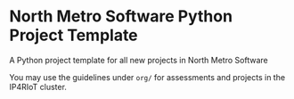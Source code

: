 # North Metro Software Python Project Template

A Python project template for all new projects in North Metro Software

You may use the guidelines under `org/` for assessments and projects in the IP4RIoT cluster.
